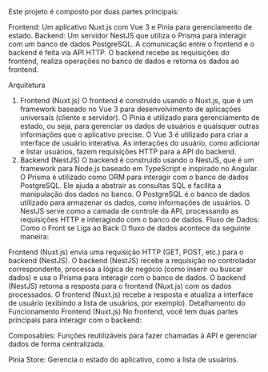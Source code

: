 Este projeto é composto por duas partes principais:

Frontend: Um aplicativo Nuxt.js com Vue 3 e Pinia para gerenciamento de estado.
Backend: Um servidor NestJS que utiliza o Prisma para interagir com um banco de dados PostgreSQL.
A comunicação entre o frontend e o backend é feita via API HTTP. O backend recebe as requisições do frontend, realiza operações no banco de dados e retorna os dados ao frontend.

Arquitetura
1. Frontend (Nuxt.js)
O frontend é construído usando o Nuxt.js, que é um framework baseado no Vue 3 para desenvolvimento de aplicações universais (cliente e servidor).
O Pinia é utilizado para gerenciamento de estado, ou seja, para gerenciar os dados de usuários e quaisquer outras informações que o aplicativo precise.
O Vue 3 é utilizado para criar a interface de usuário interativa.
As interações do usuário, como adicionar e listar usuários, fazem requisições HTTP para a API do backend.
2. Backend (NestJS)
O backend é construído usando o NestJS, que é um framework para Node.js baseado em TypeScript e inspirado no Angular.
O Prisma é utilizado como ORM para interagir com o banco de dados PostgreSQL. Ele ajuda a abstrair as consultas SQL e facilita a manipulação dos dados no banco.
O PostgreSQL é o banco de dados utilizado para armazenar os dados, como informações de usuários.
O NestJS serve como a camada de controle da API, processando as requisições HTTP e interagindo com o banco de dados.
Fluxo de Dados: Como o Front se Liga ao Back
O fluxo de dados acontece da seguinte maneira:

Frontend (Nuxt.js) envia uma requisição HTTP (GET, POST, etc.) para o backend (NestJS).
O backend (NestJS) recebe a requisição no controlador correspondente, processa a lógica de negócio (como inserir ou buscar dados) e usa o Prisma para interagir com o banco de dados.
O backend (NestJS) retorna a resposta para o frontend (Nuxt.js) com os dados processados.
O frontend (Nuxt.js) recebe a resposta e atualiza a interface de usuário (exibindo a lista de usuários, por exemplo).
Detalhamento do Funcionamento
Frontend (Nuxt.js)
No frontend, você tem duas partes principais para interagir com o backend:

Composables: Funções reutilizáveis para fazer chamadas à API e gerenciar dados de forma centralizada.

Pinia Store: Gerencia o estado do aplicativo, como a lista de usuários.
